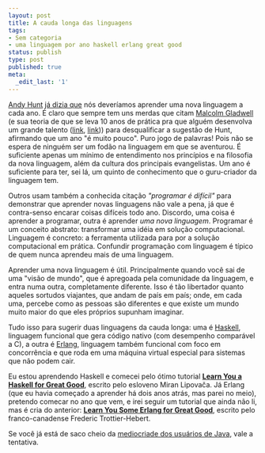 ```yaml
---
layout: post
title: A cauda longa das linguagens
tags:
- Sem categoria
- uma linguagem por ano haskell erlang great good
status: publish
type: post
published: true
meta:
  _edit_last: '1'
---
```

[Andy Hunt](http://blog.toolshed.com/) [já dizia que](http://www.amazon.com/Pragmatic-Programmer-Journeyman-Master/dp/020161622X) nós deveríamos aprender uma nova linguagem a cada ano. É claro que sempre tem uns merdas que citam [Malcolm Gladwell](http://en.wikipedia.org/wiki/Malcolm_Gladwell) (e sua teoria de que se leva 10 anos de prática pra que alguém desenvolva um grande talento ([link](http://www.amazon.com/Outliers-Story-Success-Malcolm-Gladwell/dp/0316017922), [link](http://en.wikipedia.org/wiki/Outliers_%28book%29))) para desqualificar a sugestão de Hunt, afirmando que um ano "é muito pouco". Puro jogo de palavras! Pois não se espera de ninguém ser um fodão na linguagem em que se aventurou. É suficiente apenas um mínimo de entendimento nos princípios e na filosofia da nova linguagem, além da cultura dos principais evangelistas. Um ano é suficiente para ter, sei lá, um quinto de conhecimento que o guru-criador da linguagem tem.

Outros usam também a conhecida citação _"programar é difícil"_ para demonstrar que aprender novas linguagens não vale a pena, já que é contra-senso encarar coisas difíceis todo ano. Discordo, uma coisa é aprender a programar, outra é aprender _uma nova linguagem_. Programar é um conceito abstrato: transformar uma idéia em solução computacional. Linguagem é concreto: a ferramenta utilizada para por a solução computacional em prática. Confundir programação com linguagem é típico de quem nunca aprendeu mais de uma linguagem.

Aprender uma nova linguagem é útil. Principalmente quando você sai de uma "visão de mundo", que é apregoada pela comunidade da linguagem, e entra numa outra, completamente diferente. Isso é tão libertador quanto aqueles sortudos viajantes, que andam de país em país; onde, em cada uma, percebe como as pessoas são diferentes e que existe um mundo muito maior do que eles próprios supunham imaginar.

Tudo isso para sugerir duas linguagens da cauda longa: uma é [Haskell](http://www.haskell.org/), linguagem funcional que gera código nativo (com desempenho comparável a C), a outra é [Erlang](http://erlang.org/), linguagem também funcional com foco em concorrência e que roda em uma máquina virtual especial para sistemas que não podem cair.

Eu estou aprendendo Haskell e comecei pelo ótimo tutorial **[Learn You a Haskell for Great Good](http://learnyouahaskell.com/)**, escrito pelo esloveno Miran Lipovača. Já Erlang (que eu havia começado a aprender há dois anos atrás, mas parei no meio), pretendo comecar no ano que vem, e irei seguir um tutorial que ainda não li, mas é cria do anterior: **[Learn You Some Erlang for Great Good](http://learnyousomeerlang.com/)**, escrito pelo franco-canadense Frederic Trottier-Hebert.

Se você já está de saco cheio da [mediocriade dos usuários de Java](http://www.guj.com.br/recentTopics/list.java), vale a tentativa.
